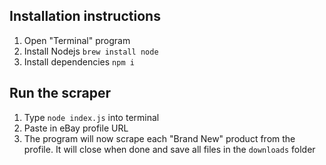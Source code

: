 ## Installation instructions

1. Open "Terminal" program
2. Install Nodejs `brew install node`
3. Install dependencies `npm i`

## Run the scraper
1. Type `node index.js` into terminal
2. Paste in eBay profile URL
3. The program will now scrape each "Brand New" product from the profile. It will close when done and save all files in the `downloads` folder
